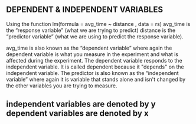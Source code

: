DEPENDENT & INDEPENDENT VARIABLES
----------------------------------------------------------------------------------------
Using the function lm(formula = avg_time ~ distance , data =  rs) avg_time is the “response variable” (what we are trying to predict) distance is the “predictor variable” (what we are using to predict the response variable). 

avg_time is also known as the “dependent variable” where again the dependent variable is what you measure in the experiment and what is affected during the experiment. The dependent variable responds to the independent variable. It is called dependent because it "depends" on the independent variable. The predictor is also known as the “independent variable” where again it is variable that stands alone and isn't changed by the other variables you are trying to measure.

independent variables are denoted by y
dependent variables are denoted by x
-----------------------------------------------------------------------------------------